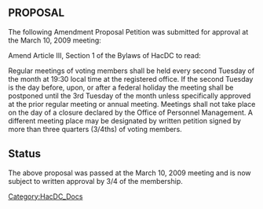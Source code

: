 ## PROPOSAL

The following Amendment Proposal Petition was submitted for approval at
the March 10, 2009 meeting:

Amend Article III, Section 1 of the Bylaws of HacDC to read:

Regular meetings of voting members shall be held every second Tuesday of
the month at 19:30 local time at the registered office. If the second
Tuesday is the day before, upon, or after a federal holiday the meeting
shall be postponed until the 3rd Tuesday of the month unless
specifically approved at the prior regular meeting or annual meeting.
Meetings shall not take place on the day of a closure declared by the
Office of Personnel Management. A different meeting place may be
designated by written petition signed by more than three quarters
(3/4ths) of voting members.

## Status

The above proposal was passed at the March 10, 2009 meeting and is now
subject to written approval by 3/4 of the membership.

[Category:HacDC_Docs](Category:HacDC_Docs)
